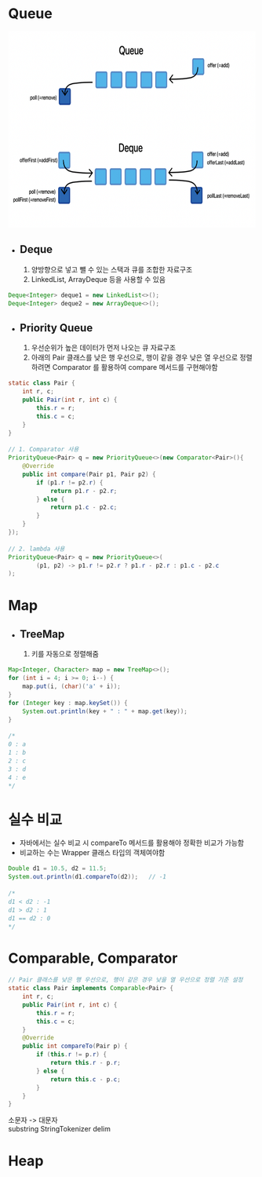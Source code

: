 # Queue
<img src="./img/deque.png" width="650px" height="400px"/><br/>
- ## __Deque__
	1. 양방향으로 넣고 뺄 수 있는 스택과 큐를 조합한 자료구조
	2. LinkedList, ArrayDeque 등을 사용할 수 있음
~~~java
Deque<Integer> deque1 = new LinkedList<>();
Deque<Integer> deque2 = new ArrayDeque<>();
~~~

- ## __Priority Queue__
	1. 우선순위가 높은 데이터가 먼저 나오는 큐 자료구조
	2. 아래의 Pair 클래스를 낮은 행 우선으로, 행이 같을 경우 낮은 열 우선으로 정렬하려면 Comparator 를 활용하여 compare 메서드를 구현해야함
~~~java
static class Pair {
    int r, c;
    public Pair(int r, int c) {
        this.r = r;
        this.c = c;
    }
}

// 1. Comparator 사용
PriorityQueue<Pair> q = new PriorityQueue<>(new Comparator<Pair>(){
    @Override
    public int compare(Pair p1, Pair p2) {
        if (p1.r != p2.r) {
            return p1.r - p2.r;
        } else {
            return p1.c - p2.c;
        }
    }
});

// 2. lambda 사용
PriorityQueue<Pair> q = new PriorityQueue<>(
        (p1, p2) -> p1.r != p2.r ? p1.r - p2.r : p1.c - p2.c
);
~~~

# Map
- ## TreeMap
	1. 키를 자동으로 정렬해줌
~~~java
Map<Integer, Character> map = new TreeMap<>();
for (int i = 4; i >= 0; i--) {
    map.put(i, (char)('a' + i));
}
for (Integer key : map.keySet()) {
    System.out.println(key + " : " + map.get(key));
}

/*
0 : a
1 : b
2 : c
3 : d
4 : e
*/
~~~

# 실수 비교
- 자바에서는 실수 비교 시 compareTo 메서드를 활용해야 정확한 비교가 가능함
- 비교하는 수는 Wrapper 클래스 타입의 객체여야함
~~~java
Double d1 = 10.5, d2 = 11.5;
System.out.println(d1.compareTo(d2));	// -1

/*
d1 < d2 : -1
d1 > d2 : 1
d1 == d2 : 0
*/
~~~

# Comparable, Comparator
~~~java
// Pair 클래스를 낮은 행 우선으로, 행이 같은 경우 낮을 열 우선으로 정렬 기준 설정
static class Pair implements Comparable<Pair> {
    int r, c;
    public Pair(int r, int c) {
        this.r = r;
        this.c = c;
    }
    @Override
    public int compareTo(Pair p) {
        if (this.r != p.r) {
            return this.r - p.r;
        } else {
            return this.c - p.c;
        }
    }
}
~~~
소문자 -> 대문자  
substring
StringTokenizer delim
# Heap
